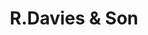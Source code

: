 ---
title: "R.Davies & Son"
url: /bristol/r-davies-and-son-westbury-hill/
shop: funeral directors
---
